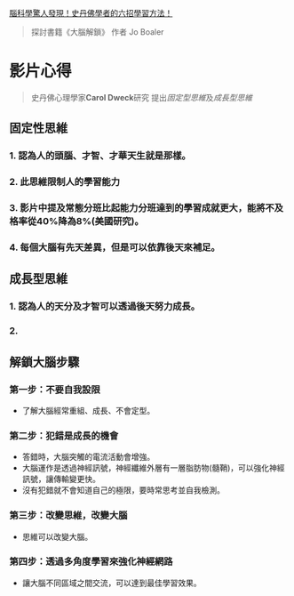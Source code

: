 [腦科學驚人發現！史丹佛學者的六招學習方法！](https://www.youtube.com/watch?v=DgbSc6Ys710&ab_channel=%E8%B6%85%E7%B4%9A%E6%AD%AASuperY)

> 探討書籍《大腦解鎖》 作者 Jo Boaler

# 影片心得

> 史丹佛心理學家**Carol Dweck**研究
> 提出*固定型思維*及*成長型思維*

## 固定性思維

### 1. 認為人的頭腦、才智、才華天生就是那樣。
### 2. 此思維限制人的學習能力
### 3. 影片中提及常態分班比起能力分班達到的學習成就更大，能將不及格率從40%降為8%(美國研究)。
### 4. 每個大腦有先天差異，但是可以依靠後天來補足。

## 成長型思維

### 1. 認為人的天分及才智可以透過後天努力成長。
### 2. 



## 解鎖大腦步驟

### 第一步：不要自我設限
  - 了解大腦經常重組、成長、不會定型。
### 第二步：犯錯是成長的機會
  - 答錯時，大腦突觸的電流活動會增強。
  - 大腦運作是透過神經訊號，神經纖維外層有一層脂肪物(髓鞘)，可以強化神經訊號，讓傳輸變更快。
  - 沒有犯錯就不會知道自己的極限，要時常思考並自我檢測。
### 第三步：改變思維，改變大腦
  - 思維可以改變大腦。
### 第四步：透過多角度學習來強化神經網路
  - 讓大腦不同區域之間交流，可以達到最佳學習效果。
